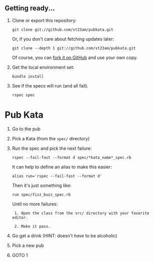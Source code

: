 ## Getting ready...

1. Clone or export this repository:

    ```git clone git://github.com/st23am/pubkata.git```

    Or, if you don't care about fetching updates later:

    ```git clone --depth 1 git://github.com/st23am/pubkata.git```

    Of course, you can [fork it on GitHub](https://github.com/st23am/pubkata/fork_select) and use your own copy.

2. Get the local environment set:

    ```bundle install```

3. See if the specs will run (and all fail).

    ```rspec spec```


# Pub Kata

1. Go to the pub

2. Pick a Kata (from the ```spec/``` directory)

3. Run the spec and pick the next failure:

    ```rspec --fail-fast --format d spec/*kata_name*_spec.rb```

    It can help to define an alias to make this easier:

    ```alias run='rspec --fail-fast --format d'```

    Then it's just something like:

    ```run spec/fizz_buzz_spec.rb```

    Until no more failures:

        1. Open the class from the src/ directory with your favorite editor.

        2. Make it pass.

4. Go get a drink (HINT: doesn't *have* to be alcoholic)

5. Pick a new pub

6. GOTO 1
